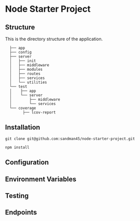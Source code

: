 # Node Starter Project

## Structure

  This is the directory structure of the application.
  
```
  ├── app
  ├── config
  ├── server
  │   ├── init
  │   ├── middleware
  │   ├── modules
  │   ├── routes
  │   ├── services
  │   └── utilities
  └── test
  │    ├── app
  │    └── server
  │        ├── middleware
  │        └── services
  └── coverage
        ├── lcov-report
  ```

## Installation

   `git clone git@github.com:sandman45/node-starter-project.git`
   
   `npm install`
    
## Configuration

## Environment Variables

## Testing
 
## Endpoints


